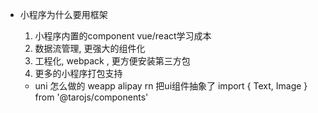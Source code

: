 - 小程序为什么要用框架
  1. 小程序内置的component vue/react学习成本
  2. 数据流管理, 更强大的组件化
  3. 工程化, webpack , 更方便安装第三方包
  4. 更多的小程序打包支持

  - uni 怎么做的
    weapp alipay rn
    把ui组件抽象了 import { Text, Image } from '@tarojs/components'